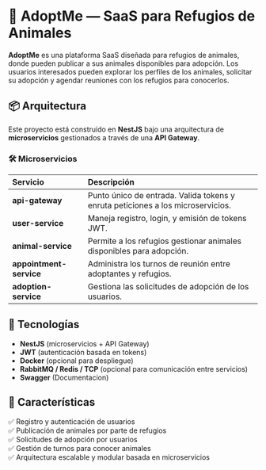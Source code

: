 # 🐾 AdoptMe — SaaS para Refugios de Animales

**AdoptMe** es una plataforma SaaS diseñada para refugios de animales, donde pueden publicar a sus animales disponibles para adopción. Los usuarios interesados pueden explorar los perfiles de los animales, solicitar su adopción y agendar reuniones con los refugios para conocerlos.

## 📦 Arquitectura

Este proyecto está construido en **NestJS** bajo una arquitectura de **microservicios** gestionados a través de una **API Gateway**.

### 🛠️ Microservicios

| Servicio               | Descripción                                          |
|:----------------------|:-----------------------------------------------------|
| **api-gateway**         | Punto único de entrada. Valida tokens y enruta peticiones a los microservicios. |
| **user-service**        | Maneja registro, login, y emisión de tokens JWT.     |
| **animal-service**      | Permite a los refugios gestionar animales disponibles para adopción. |
| **appointment-service** | Administra los turnos de reunión entre adoptantes y refugios. |
| **adoption-service**    | Gestiona las solicitudes de adopción de los usuarios. |

## 🧩 Tecnologías

- **NestJS** (microservicios + API Gateway)
- **JWT** (autenticación basada en tokens)
- **Docker** (opcional para despliegue)
- **RabbitMQ / Redis / TCP** (opcional para comunicación entre servicios)
- **Swagger** (Documentacion)

## 🎯 Características

✅ Registro y autenticación de usuarios  
✅ Publicación de animales por parte de refugios  
✅ Solicitudes de adopción por usuarios  
✅ Gestión de turnos para conocer animales  
✅ Arquitectura escalable y modular basada en microservicios  